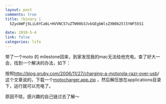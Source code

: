 ```yaml
--- 
layout: post
comments: true
title: !binary |
  5ZyobWFj5LiL6YCa6L+HVVNC57uZTW90b3JvbGEgbWlsZXN0b25l5YWF55S1

date: 2010-5-4
link: false
categories: life
---
```

带了一个moto 的 milestone回来，到家发现我的mac无法给他充电，查了好大一会，找到一个解决的办法，如下：

按照<a href="http://blog.gruby.com/2006/11/27/charging-a-motorola-razr-over-usb" target="_blank">http://blog.gruby.com/2006/11/27/charging-a-motorola-razr-over-usb</a>/ 这个文章说的，下载一个<a href="http://www.gruby.com/downloads/motocharger.app.zip" target="_blank">motocharger.app.zip</a> ，然后解压放在applications目录下，运行就可以充电了。

原因不晓，感兴趣的自己链过去了解～
